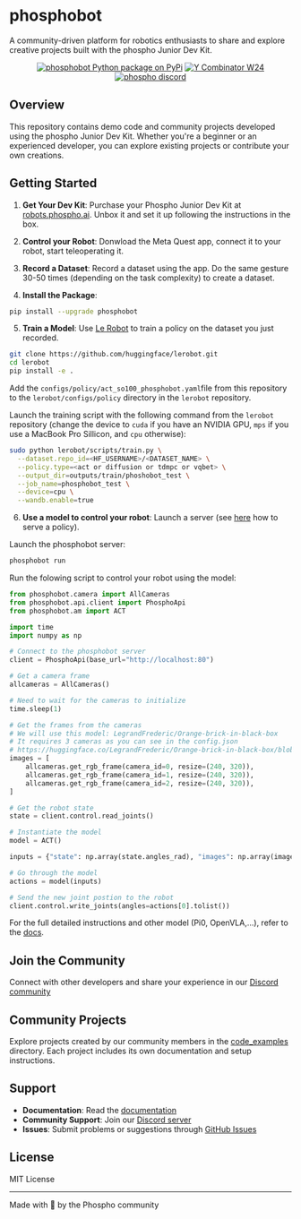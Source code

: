 # phosphobot

A community-driven platform for robotics enthusiasts to share and explore creative projects built with the phospho Junior Dev Kit.

<div align="center">

<a href="https://pypi.org/project/phosphobot/"><img src="https://img.shields.io/pypi/v/phosphobot?style=flat-square&label=pypi+phospho" alt="phosphobot Python package on PyPi"></a>
<a href="https://www.ycombinator.com/companies/phospho"><img src="https://img.shields.io/badge/Y%20Combinator-W24-orange?style=flat-square" alt="Y Combinator W24"></a>
<a href="https://discord.gg/cbkggY6NSK"><img src="https://img.shields.io/discord/1106594252043071509" alt="phospho discord"></a>

</div>

## Overview

This repository contains demo code and community projects developed using the phospho Junior Dev Kit. Whether you're a beginner or an experienced developer, you can explore existing projects or contribute your own creations.

## Getting Started

1. **Get Your Dev Kit**: Purchase your Phospho Junior Dev Kit at [robots.phospho.ai](https://robots.phospho.ai). Unbox it and set it up following the instructions in the box.

2. **Control your Robot**: Donwload the Meta Quest app, connect it to your robot, start teleoperating it.

3. **Record a Dataset**: Record a dataset using the app. Do the same gesture 30-50 times (depending on the task complexity) to create a dataset.

4. **Install the Package**:

```bash
pip install --upgrade phosphobot
```

5. **Train a Model**: Use [Le Robot](https://github.com/huggingface/lerobot) to train a policy on the dataset you just recorded.

```bash
git clone https://github.com/huggingface/lerobot.git
cd lerobot
pip install -e .
```

Add the `configs/policy/act_so100_phosphobot.yaml`file from this repository to the `lerobot/configs/policy` directory in the `lerobot` repository.

Launch the training script with the following command from the `lerobot` repository (change the device to `cuda` if you have an NVIDIA GPU, `mps` if you use a MacBook Pro Sillicon, and `cpu` otherwise):

```bash
sudo python lerobot/scripts/train.py \
  --dataset.repo_id=<HF_USERNAME>/<DATASET_NAME> \
  --policy.type=<act or diffusion or tdmpc or vqbet> \
  --output_dir=outputs/train/phoshobot_test \
  --job_name=phosphobot_test \
  --device=cpu \
  --wandb.enable=true
```

6. **Use a model to control your robot**: Launch a server (see [here](inference/) how to serve a policy).

Launch the phosphobot server:

```bash
phosphobot run
```

Run the folowing script to control your robot using the model:

```python
from phosphobot.camera import AllCameras
from phosphobot.api.client import PhosphoApi
from phosphobot.am import ACT

import time
import numpy as np

# Connect to the phosphobot server
client = PhosphoApi(base_url="http://localhost:80")

# Get a camera frame
allcameras = AllCameras()

# Need to wait for the cameras to initialize
time.sleep(1)

# Get the frames from the cameras
# We will use this model: LegrandFrederic/Orange-brick-in-black-box
# It requires 3 cameras as you can see in the config.json
# https://huggingface.co/LegrandFrederic/Orange-brick-in-black-box/blob/main/config.json
images = [
    allcameras.get_rgb_frame(camera_id=0, resize=(240, 320)),
    allcameras.get_rgb_frame(camera_id=1, resize=(240, 320)),
    allcameras.get_rgb_frame(camera_id=2, resize=(240, 320)),
]

# Get the robot state
state = client.control.read_joints()

# Instantiate the model
model = ACT()

inputs = {"state": np.array(state.angles_rad), "images": np.array(images)}

# Go through the model
actions = model(inputs)

# Send the new joint postion to the robot
client.control.write_joints(angles=actions[0].tolist())
```

For the full detailed instructions and other model (Pi0, OpenVLA,...), refer to the [docs](https://docs.phospho.ai/basic-usage/inference).

## Join the Community

Connect with other developers and share your experience in our [Discord community](https://discord.gg/cbkggY6NSK)

## Community Projects

Explore projects created by our community members in the [code_examples](./code_examples) directory. Each project includes its own documentation and setup instructions.

## Support

- **Documentation**: Read the [documentation](https://docs.phospho.ai)
- **Community Support**: Join our [Discord server](https://discord.gg/cbkggY6NSK)
- **Issues**: Submit problems or suggestions through [GitHub Issues](https://github.com/phospho-app/phosphobot/issues)

## License

MIT License

---

Made with 💚 by the Phospho community
